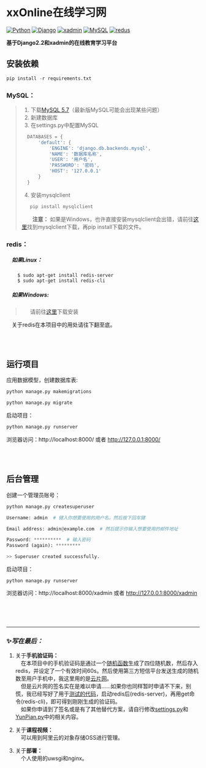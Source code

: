 # xxOnline在线学习网
[![Python](https://img.shields.io/badge/Python-3.7.3-blue)](https://www.python.org/downloads/release/python-373/)
[![Django](https://img.shields.io/badge/Django-2.2-blue)](https://docs.djangoproject.com/en/2.2/releases/)
[![xadmin](https://img.shields.io/badge/xadmin-0.6.0-blue)](https://github.com/sshwsfc/xadmin)
[![MySQL](https://img.shields.io/badge/MySQL-5.7-blue)](https://dev.mysql.com/downloads/mysql/)
[![redus](https://img.shields.io/badge/redis-3.0.503-blue)](https://github.com/ServiceStack/redis-windows/tree/master/downloads)


**基于Django2.2和xadmin的在线教育学习平台**

## 安装依赖  
```python
pip install -r requirements.txt
```

### MySQL：
>1. 下载[MySQL 5.7](https://dev.mysql.com/downloads/mysql/)（最新版MySQL可能会出现某些问题）
>2. 新建数据库
>3. 在settings.py中配置MySQL  
>```python
>   DATABASES = {
>       'default': {
>           'ENGINE': 'django.db.backends.mysql',
>           'NAME': '数据库名称',
>           'USER': '用户名',
>           'PASSWORD': '密码',
>           'HOST': '127.0.0.1'
>       }
>   }
>```
>4. 安装mysqlclient
>```python
>    pip install mysqlclient
>```  
>&emsp;&emsp;**注意：** 如果是Windows，也许直接安装mysqlclient会出错，请前往[这里](https://www.lfd.uci.edu/~gohlke/pythonlibs/)找到mysqlclient下载，再pip install下载的文件。  

### redis：
##### &emsp;如果Linux：  
        $ sudo apt-get install redis-server
        $ sudo apt-get install redis-cli
##### &emsp;如果Windows:
>&emsp;&nbsp;&nbsp;请前往[这里](https://github.com/ServiceStack/redis-windows/tree/master/downloads)下载安装  

&emsp;关于redis在本项目中的用处请往下翻至底。

&nbsp;  
&nbsp;  
## 运行项目  
应用数据模型，创建数据库表:
```python
python manage.py makemigrations

python manage.py migrate
```

启动项目：
```python
python manage.py runserver
```

浏览器访问：http://localhost:8000/ 或者 http://127.0.0.1:8000/

&nbsp;  
&nbsp;  
## 后台管理  
创建一个管理员账号：  
```python
python manage.py createsuperuser

Username: admin  # 键入你想要使用的用户名，然后按下回车键

Email address: admin@example.com  # 然后提示你输入想要使用的邮件地址

Password: **********  # 输入密码
Password (again): *********

>> Superuser created successfully.
```

启动项目：
```
python manage.py runserver
```

浏览器访问：http://localhost:8000/xadmin 或者 http://127.0.0.1:8000/xadmin

&nbsp;  
&nbsp;  
&nbsp; 
***
### ✨*写在最后：*
1. 关于**手机验证码：**  
&emsp;在本项目中的手机验证码是通过一个[随机函数](https://github.com/fishvi/xxOnline/blob/master/apps/utils/random_str.py)生成了四位随机数，然后存入redis，并设定了一个有效时间60s。然后使用第三方短信平台发送生成的随机数至用户手机中，我这里用的是[云片网](https://www.yunpian.com/product/domestic-sms)。  
&emsp;但是云片网的签名实在是难以申请......如果你也同样暂时申请不下来，别慌，我已经写好了用于[测试的代码](https://github.com/fishvi/xxOnline/blob/master/apps/utils/YunPian.py)，启动redis后(redis-server)，再用get命令(redis-cli)，即可得到刚刚生成的验证码。  
&emsp;如果你申请到了签名或是有了其他替代方案，请自行修改[settings.py](https://github.com/fishvi/xxOnline/blob/master/xxOnline/settings.py)和[YunPian.py](https://github.com/fishvi/xxOnline/blob/master/apps/utils/YunPian.py)中的相关内容。  

2. 关于**课程视频：**  
&emsp;可以用到阿里云的对象存储OSS进行管理。

2. 关于**部署：**  
&emsp;个人使用的uwsgi和nginx。